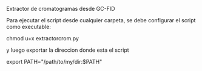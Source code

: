 Extractor de cromatogramas desde GC-FID

Para ejecutar el script desde cualquier carpeta, se debe configurar el script como executable:

chmod u+x extractorcrom.py

y luego exportar la direccion donde esta el script

export PATH="/path/to/my/dir:$PATH"
